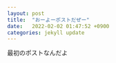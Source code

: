 ```yaml
---
layout: post
title:  "おーよーポストだぜー"
date:   2022-02-02 01:47:52 +0900
categories: jekyll update
---
```

最初のポストなんだよ
